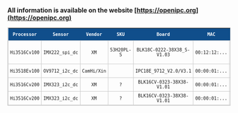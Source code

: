 
**All information is available on the website [https://openipc.org](https://openipc.org)**


<style type="text/css">
  table.tableizer-table {
    font-size: 10px;
    border: 1px solid #CCC;
    font-family: Lucida Console, Monaco, monospace;
    margin-left: auto;
    margin-right: auto;
  }
  .tableizer-table td {
    padding: 4px;
    margin: 3px;
    border: 1px solid #CCC;
    text-align: center;
    vertical-align: middle;
  }
  .tableizer-table th {
    background-color: #104E8B;
    color: #FFF;
    font-weight: bold;
    text-align: center;
  }
</style>


<table class="tableizer-table">
  <thead><tr class="tableizer-firstrow"><th>Processor</th><th>Sensor</th><th>Vendor</th><th>SKU</th><th>Board</th><th>MAC</th><th>GPIO</th><th>Nominal Power</th><th>Owner</th><th>Status</th></tr></thead>
  <tbody>
    <tr><td>Hi3516Cv100</td><td>IMX222_spi_dc</td><td>XM</td><td>53H20PL-S</td><td>BLK18C-0222-38X38_S-V1.03</td><td>00:12:12:...</td><td>ircut:46/46, wifi:51</td><td>1,7 W</td><td>Igor Zalatov</td><td><font color="green">Ready for usage with jriginal U-boot</font></td></tr>
    <tr><td>Hi3518Ev100</td><td>OV9712_i2c_dc</td><td>CamHi/Xin</td><td>&nbsp;</td><td>IPC18E_9712_V2.0/V3.1</td><td>00:00:01:...</td><td>ircut:46/46, wifi:51</td><td>?</td><td>Igor Zalatov</td><td><font color="red">Ethernet not work</font></td></tr>
    <tr></tr>
    <tr><td>Hi3516Cv200</td><td>IMX323_i2c_dc</td><td>XM</td><td>?</td><td>BLK16CV-0323-38X38-V1.01</td><td>00:00:01:...</td><td>ircut:46/46, wifi:51</td><td>?</td><td>Igor Zalatov</td><td><font color="blue">In progress</font></td></tr>
    <tr><td>Hi3516Cv200</td><td>IMX323_i2c_dc</td><td>XM</td><td>?</td><td>BLK16CV-0323-38X38-V1.01</td><td>00:00:01:...</td><td>ircut:46/46, wifi:51</td><td>?</td><td>Igor Zalatov</td><td><font color="black">Study of documentation</font></td></tr>
  </tbody>
</table>
